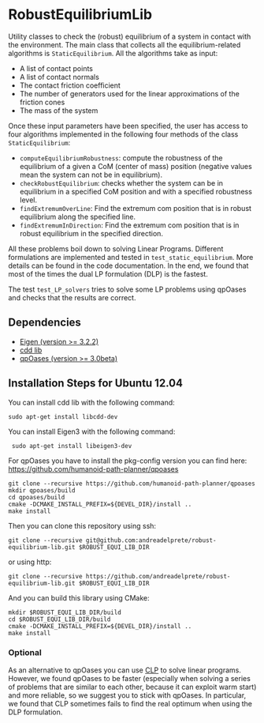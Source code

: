 # RobustEquilibriumLib
Utility classes to check the (robust) equilibrium of a system in contact with the environment.
The main class that collects all the equilibrium-related algorithms is ```StaticEquilibrium```.
All the algorithms take as input:
* A list of contact points
* A list of contact normals
* The contact friction coefficient
* The number of generators used for the linear approximations of the friction cones
* The mass of the system

Once these input parameters have been specified, the user has access to four algorithms implemented in the following four methods of the class ```StaticEquilibrium```:
* ```computeEquilibriumRobustness```: compute the robustness of the equilibrium of a given a CoM (center of mass) position (negative values mean the system can not be in equilibrium).
* ```checkRobustEquilibrium```: checks whether the system can be in equilibrium in a specified CoM position and with a specified robustness level.
* ```findExtremumOverLine```: Find the extremum com position that is in robust equilibrium along the specified line.
* ```findExtremumInDirection```: Find the extremum com position that is in robust equilibrium in the specified direction.

All these problems boil down to solving Linear Programs.
Different formulations are implemented and tested in ```test_static_equilibrium```.
More details can be found in the code documentation.
In the end, we found that most of the times the dual LP formulation (DLP) is the fastest.

The test ```test_LP_solvers``` tries to solve some LP problems using qpOases and checks that the results are correct.

## Dependencies
* [Eigen (version >= 3.2.2)](http://eigen.tuxfamily.org/index.php?title=Main_Page)
* [cdd lib](https://www.inf.ethz.ch/personal/fukudak/cdd_home/)
* [qpOases (version >= 3.0beta)](https://projects.coin-or.org/qpOASES)

## Installation Steps for Ubuntu 12.04
You can install cdd lib with the following command:
```
sudo apt-get install libcdd-dev
```
You can install Eigen3 with the following command:
```
 sudo apt-get install libeigen3-dev
```
For qpOases you have to install the pkg-config version you can find here: https://github.com/humanoid-path-planner/qpoases
```
git clone --recursive https://github.com/humanoid-path-planner/qpoases
mkdir qpoases/build
cd qpoases/build
cmake -DCMAKE_INSTALL_PREFIX=${DEVEL_DIR}/install ..
make install
```
Then you can clone this repository using ssh:
```
git clone --recursive git@github.com:andreadelprete/robust-equilibrium-lib.git $ROBUST_EQUI_LIB_DIR
```
or using http:
```
git clone --recursive https://github.com/andreadelprete/robust-equilibrium-lib.git $ROBUST_EQUI_LIB_DIR
```
And you can build this library using CMake:
```
mkdir $ROBUST_EQUI_LIB_DIR/build
cd $ROBUST_EQUI_LIB_DIR/build
cmake -DCMAKE_INSTALL_PREFIX=${DEVEL_DIR}/install ..
make install
```

### Optional
As an alternative to qpOases you can use [CLP](https://projects.coin-or.org/Clp) to solve linear programs.
However, we found qpOases to be faster (especially when solving a series of problems that are similar to each other,
because it can exploit warm start) and more reliable, so we suggest you to stick with qpOases.
In particular, we found that CLP sometimes fails to find the real optimum when using the DLP formulation.

